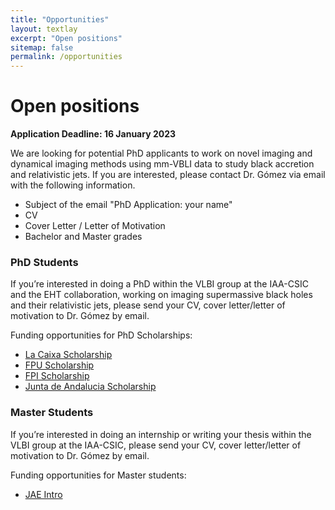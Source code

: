 ```yaml
---
title: "Opportunities"
layout: textlay
excerpt: "Open positions"
sitemap: false
permalink: /opportunities
---
```


# Open positions

**Application Deadline: 16 January 2023**

We are looking for potential PhD applicants to work on novel imaging and dynamical imaging methods using mm-VBLI data to study black accretion and relativistic jets. If you are interested, please contact Dr. Gómez via email with the following information.

- Subject of the email "PhD Application: your name"
- CV
- Cover Letter / Letter of Motivation
- Bachelor and Master grades

### PhD Students

If you’re interested in doing a PhD within the VLBI group at the IAA-CSIC and the EHT collaboration, working on imaging supermassive black holes and their relativistic jets, please send your CV, cover letter/letter of motivation to Dr. Gómez by email.

Funding opportunities for PhD Scholarships:

- [La Caixa Scholarship](https://fundacionlacaixa.org/en/inphinit-doctoral-fellowships-call)
- [FPU Scholarship](https://www.educacionyfp.gob.es/servicios-al-ciudadano/catalogo/general/99/998758/ficha.html)
- [FPI Scholarship](https://www.aei.gob.es/en/announcements/announcements-finder/ayudas-contratos-predoctorales-formacion-doctores-2021-2)
- [Junta de Andalucia Scholarship](https://www.juntadeandalucia.es/servicios/procedimientos/detalle/24653.html)

### Master Students

If you’re interested in doing an internship or writing your thesis within the VLBI group at the IAA-CSIC, please send your CV, cover letter/letter of motivation to Dr. Gómez by email.

Funding opportunities for Master students:

- [JAE Intro](https://jaeintro.csic.es/en/)
